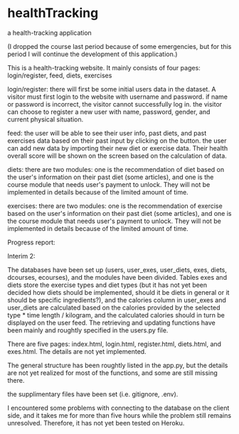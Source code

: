 # healthTracking
a health-tracking application

(I dropped the course last period because of some emergencies, but for this period I will continue the development of this application.)

This is a health-tracking website. It mainly consists of four pages: login/register, feed, diets, exercises

login/register: there will first be some initial users data in the dataset. A visitor must first login to the website with username and password. if name or password is incorrect, the visitor cannot successfully log in. the visitor can choose to register a new user with name, password, gender, and current physical situation.

feed: the user will be able to see their user info, past diets, and past exercises data based on their past input by clicking on the button. the user can add new data by importing their new diet or exercise data. Their health overall score will be shown on the screen based on the calculation of data. 

diets: there are two modules: one is the recommendation of diet based on the user's information on their past diet (some articles), and one is the course module that needs user's payment to unlock. They will not be implemented in details because of the limited amount of time.

exercises: there are two modules: one is the recommendation of exercise based on the user's information on their past diet (some articles), and one is the course module that needs user's payment to unlock. They will not be implemented in details because of the limited amount of time.

Progress report:

Interim 2:

The databases have been set up (users, user_exes, user_diets, exes, diets, dcourses, ecourses), and the modules have been divided. Tables exes and diets store the exercise types and diet types (but it has not yet been decided how diets should be implemented, should it be diets in general or it should be specific ingredients?), and the calories column in user_exes and user_diets are calculated based on the calories provided by the selected type * time length / kilogram, and the calculated calories should in turn be displayed on the user feed. The retrieving and updating functions have been mainly and roughtly specified in the users.py file.

There are five pages: index.html, login.html, register.html, diets.html, and exes.html. The details are not yet implemented.

The general structure has been roughtly listed in the app.py, but the details are not yet realized for most of the functions, and some are still missing there. 

the supplimentary files have been set (i.e. gitignore, .env). 

I encountered some problems with connecting to the database on the client side, and it takes me for more than five hours while the problem still remains unresolved. Therefore, it has not yet been tested on Heroku.
